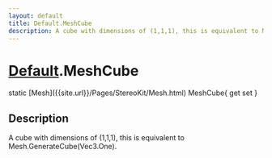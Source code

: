 ```yaml
---
layout: default
title: Default.MeshCube
description: A cube with dimensions of (1,1,1), this is equivalent to Mesh.GenerateCube(Vec3.One).
---
```

# [Default]({{site.url}}/Pages/StereoKit/Default.html).MeshCube

<div class='signature' markdown='1'>
static [Mesh]({{site.url}}/Pages/StereoKit/Mesh.html) MeshCube{ get set }
</div>

## Description
A cube with dimensions of (1,1,1), this is equivalent to
Mesh.GenerateCube(Vec3.One).

